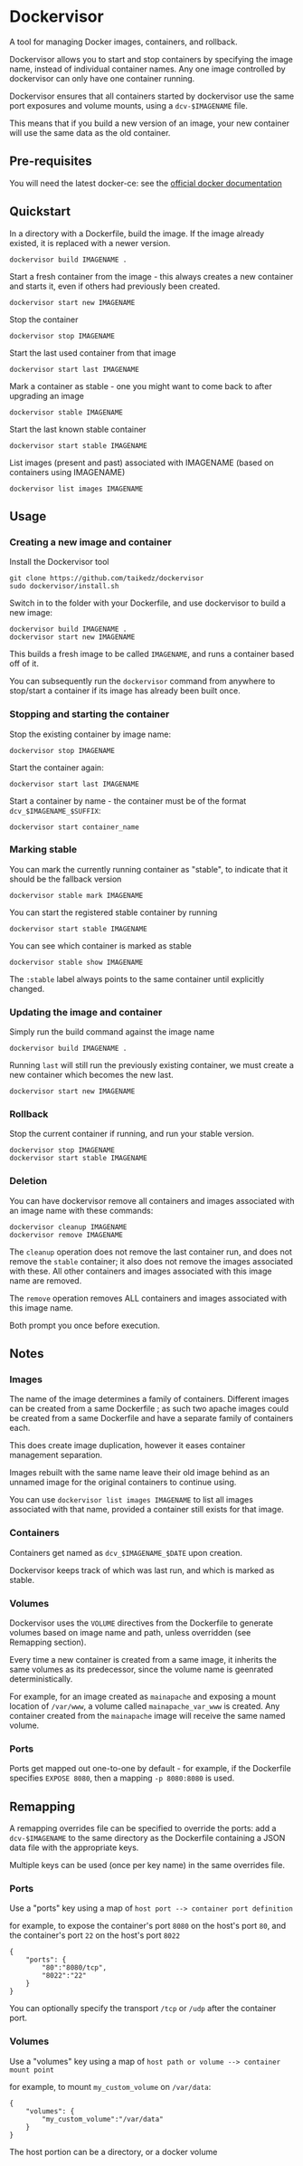 # Dockervisor

A tool for managing Docker images, containers, and rollback.

Dockervisor allows you to start and stop containers by specifying the image name, instead of individual container names. Any one image controlled by dockervisor can only have one container running.

Dockervisor ensures that all containers started by dockervisor use the same port exposures and volume mounts, using a `dcv-$IMAGENAME` file.

This means that if you build a new version of an image, your new container will use the same data as the old container.

## Pre-requisites

You will need the latest docker-ce: see the [official docker documentation](https://www.docker.com/community-edition)

## Quickstart

In a directory with a Dockerfile, build the image. If the image already existed, it is replaced with a newer version.

	dockervisor build IMAGENAME .

Start a fresh container from the image - this always creates a new container and starts it, even if others had previously been created.

	dockervisor start new IMAGENAME

Stop the container

	dockervisor stop IMAGENAME

Start the last used container from that image

	dockervisor start last IMAGENAME

Mark a container as stable - one you might want to come back to after upgrading an image

	dockervisor stable IMAGENAME

Start the last known stable container

	dockervisor start stable IMAGENAME

List images (present and past) associated with IMAGENAME (based on containers using IMAGENAME)

	dockervisor list images IMAGENAME

## Usage

### Creating a new image and container

Install the Dockervisor tool

	git clone https://github.com/taikedz/dockervisor
	sudo dockervisor/install.sh

Switch in to the folder with your Dockerfile, and use dockervisor to build a new image:

	dockervisor build IMAGENAME .
	dockervisor start new IMAGENAME

This builds a fresh image to be called `IMAGENAME`, and runs a container based off of it.

You can subsequently run the `dockervisor` command from anywhere to stop/start a container if its image has already been built once.

### Stopping and starting the container

Stop the existing container by image name:

	dockervisor stop IMAGENAME

Start the container again:

	dockervisor start last IMAGENAME

Start a container by name - the container must be of the format `dcv_$IMAGENAME_$SUFFIX`:

	dockervisor start container_name

### Marking stable

You can mark the currently running container as "stable", to indicate that it should be the fallback version

	dockervisor stable mark IMAGENAME

You can start the registered stable container by running

	dockervisor start stable IMAGENAME

You can see which container is marked as stable

	dockervisor stable show IMAGENAME

The `:stable` label always points to the same container until explicitly changed.

### Updating the image and container

Simply run the build command against the image name

	dockervisor build IMAGENAME .

Running `last` will still run the previously existing container, we must create a new container which becomes the new last.

	dockervisor start new IMAGENAME

### Rollback

Stop the current container if running, and run your stable version.

	dockervisor stop IMAGENAME
	dockervisor start stable IMAGENAME

### Deletion

You can have dockervisor remove all containers and images associated with an image name with these commands:

	dockervisor cleanup IMAGENAME
	dockervisor remove IMAGENAME

The `cleanup` operation does not remove the last container run, and does not remove the `stable` container; it also does not remove the images associated with these. All other containers and images associated with this image name are removed.

The `remove` operation removes ALL containers and images associated with this image name.

Both prompt you once before execution.

## Notes

### Images

The name of the image determines a family of containers. Different images can be created from a same Dockerfile ; as such two apache images could be created from a same Dockerfile and have a separate family of containers each.

This does create image duplication, however it eases container management separation.

Images rebuilt with the same name leave their old image behind as an unnamed image for the original containers to continue using.

You can use `dockervisor list images IMAGENAME` to list all images associated with that name, provided a container still exists for that image.

### Containers

Containers get named as `dcv_$IMAGENAME_$DATE` upon creation.

Dockervisor keeps track of which was last run, and which is marked as stable.

### Volumes

Dockervisor uses the `VOLUME` directives from the Dockerfile to generate volumes based on image name and path, unless overridden (see Remapping section).

Every time a new container is created from a same image, it inherits the same volumes as its predecessor, since the volume name is geenrated deterministically.

For example, for an image created as `mainapache` and exposing a mount location of `/var/www`, a volume called `mainapache_var_www` is created. Any container created from the `mainapache` image will receive the same named volume.

### Ports

Ports get mapped out one-to-one by default - for example, if the Dockerfile specifies `EXPOSE 8080`, then a mapping `-p 8080:8080` is used.

## Remapping

A remapping overrides file can be specified to override the ports: add a `dcv-$IMAGENAME` to the same directory as the Dockerfile containing a JSON data file with the appropriate keys.

Multiple keys can be used (once per key name) in the same overrides file.

### Ports

Use a "ports" key using a map of `host port --> container port definition`

for example, to expose the container's port `8080` on the host's port `80`, and the container's port `22` on the host's port `8022`

	{
		"ports": {
			"80":"8080/tcp",
			"8022":"22"
		}
	}

You can optionally specify the transport `/tcp` or `/udp` after the container port.

### Volumes

Use a "volumes" key using a map of `host path or volume --> container mount point`

for example, to mount `my_custom_volume` on `/var/data`:

	{
		"volumes": {
			"my_custom_volume":"/var/data"
		}
	}

The host portion can be a directory, or a docker volume
